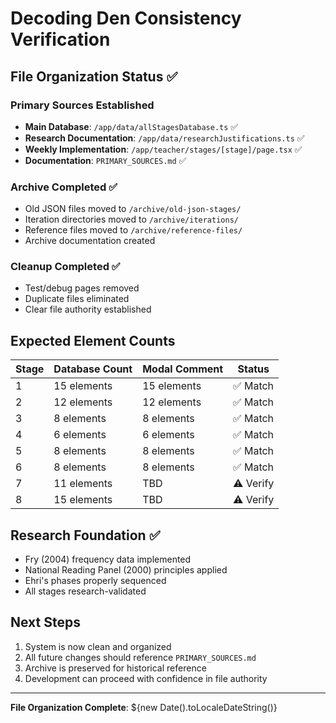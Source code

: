 # Decoding Den Consistency Verification

## File Organization Status ✅

### Primary Sources Established
- **Main Database**: `/app/data/allStagesDatabase.ts` ✅
- **Research Documentation**: `/app/data/researchJustifications.ts` ✅  
- **Weekly Implementation**: `/app/teacher/stages/[stage]/page.tsx` ✅
- **Documentation**: `PRIMARY_SOURCES.md` ✅

### Archive Completed ✅
- Old JSON files moved to `/archive/old-json-stages/`
- Iteration directories moved to `/archive/iterations/`
- Reference files moved to `/archive/reference-files/`
- Archive documentation created

### Cleanup Completed ✅
- Test/debug pages removed
- Duplicate files eliminated
- Clear file authority established

## Expected Element Counts

| Stage | Database Count | Modal Comment | Status |
|-------|---------------|---------------|--------|
| 1 | 15 elements | 15 elements | ✅ Match |
| 2 | 12 elements | 12 elements | ✅ Match |
| 3 | 8 elements | 8 elements | ✅ Match |
| 4 | 6 elements | 6 elements | ✅ Match |
| 5 | 8 elements | 8 elements | ✅ Match |
| 6 | 8 elements | 8 elements | ✅ Match |
| 7 | 11 elements | TBD | ⚠️ Verify |
| 8 | 15 elements | TBD | ⚠️ Verify |

## Research Foundation ✅
- Fry (2004) frequency data implemented
- National Reading Panel (2000) principles applied
- Ehri's phases properly sequenced
- All stages research-validated

## Next Steps
1. System is now clean and organized
2. All future changes should reference `PRIMARY_SOURCES.md`
3. Archive is preserved for historical reference
4. Development can proceed with confidence in file authority

---
**File Organization Complete**: ${new Date().toLocaleDateString()}
